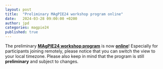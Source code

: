 ```yaml
---
layout: post
title:  "Preliminary MAgPIE24 workshop program online"
date:   2024-03-28 09:00:00 +0200
author: jpd
categories: magpie24
published: true
---
```


The preliminary [**MAgPIE24 workshop program**](../../../timetable) is now [**online**](../../../timetable)! Especially for participants joining remotely, please notice that you can switch the view to your local timezone. Please also keep in mind that the program is still **preliminary** and subject to changes.
